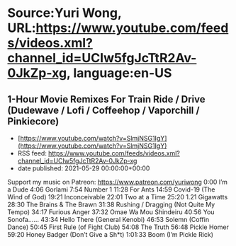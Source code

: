# Source:Yuri Wong, URL:https://www.youtube.com/feeds/videos.xml?channel_id=UCIw5fgJcTtR2Av-0JkZp-xg, language:en-US

## 1-Hour Movie Remixes For Train Ride / Drive (Dudewave / Lofi / Coffeehop / Vaporchill / Pinkiecore)
 - [https://www.youtube.com/watch?v=SlmjNSG1IgY](https://www.youtube.com/watch?v=SlmjNSG1IgY)
 - RSS feed: https://www.youtube.com/feeds/videos.xml?channel_id=UCIw5fgJcTtR2Av-0JkZp-xg
 - date published: 2021-05-29 00:00:00+00:00

Support my music on Patreon: https://www.patreon.com/yuriwong 0:00 I’m a Dude
4:06 Gorlami
7:54 Number 1
11:28 For Ants
14:59 Covid-19 (The Wind of God)
19:21 Inconceivable
22:01 Two at a Time
25:20 1.21 Gigawatts
28:30 The Brains & The Brawn
31:38 Rushing / Dragging (Not Quite My Tempo)
34:17 Furious Anger
37:32 Omae Wa Mou Shindeiru
40:56 You Sonofa……
43:34 Hello There (General Kenobi)
46:53 Solemn (Coffin Dance)
50:45 First Rule (of Fight Club)
54:08 The Truth
56:48 Pickle Homer
59:20 Honey Badger (Don’t Give a Sh*t)
1:01:33 Boom (I’m Pickle Rick)

